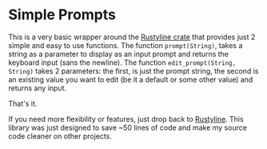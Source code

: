 Simple Prompts
==============
This is a very basic wrapper around the [Rustyline crate](https://github.com/kkawakam/rustyline) that provides just 2 simple and easy to use functions.  The function ``prompt(String)``, takes a string as a parameter to display as an input prompt and returns the keyboard input (sans the newline).  The function ``edit_prompt(String, String)`` takes 2 parameters: the first, is just the prompt string, the second is an existing value you want to edit (be it a default or some other value) and returns any input.

That's it.

If you need more flexibility or features, just drop back to [Rustyline](https://github.com/kkawakam/rustyline).  This library was just designed to save ~50 lines of code and make my source code cleaner on other projects.
